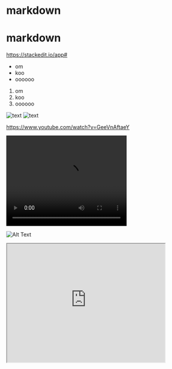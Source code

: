 # markdown
# markdown

https://stackedit.io/app#

* om
* koo
* oooooo
1. om
2. koo
3. oooooo

![text](http://placekitten.com/220/150)
![text](http://placekitten.com/220/150)


https://www.youtube.com/watch?v=GeeVnAftaeY

<video width="320" height="240" controls>
  <source src="https://www.youtube.com/watch?v=GeeVnAftaeY">
</video>


![Alt Text](https://img.youtube.com/vi/GeeVnAftaeY/0.jpg)

<iframe width="420" height="315" src="https://www.youtube.com/embed/VIDEO_ID">
</iframe>

